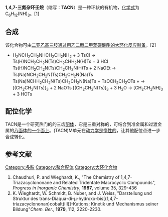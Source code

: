 **1,4,7-三氮杂环壬烷**（缩写：**TACN**）是一种环状的有机物，[化学式](../Page/化学式.md "wikilink")为C<sub>6</sub>H<sub>12</sub>(NH)<sub>3</sub>。\[1\]

## 合成

该化合物可由[二亚乙基三胺通过用](https://zh.wikipedia.org/wiki/二亚乙基三胺 "wikilink")[乙二醇二甲苯磺酸酯的大环化反应制备](https://zh.wikipedia.org/wiki/乙二醇二甲苯磺酸酯 "wikilink")。\[2\]

  -
    H<sub>2</sub>NCH<sub>2</sub>CH<sub>2</sub>NHCH<sub>2</sub>CH<sub>2</sub>NH<sub>2</sub> + 3 TsCl → Ts(H)NCH<sub>2</sub>CH<sub>2</sub>N(Ts)CH<sub>2</sub>CHH<sub>2</sub>N(H)Ts + 3 HCl
    Ts(H)NCH<sub>2</sub>CH<sub>2</sub>N(Ts)CH<sub>2</sub>CH<sub>2</sub>N(H)Ts + 2 NaOEt → Ts(Na)NCH<sub>2</sub>CH<sub>2</sub>N(Ts)CH<sub>2</sub>CH<sub>2</sub>N(Na)Ts
    Ts(Na)NCHH<sub>2</sub>CH<sub>2</sub>N(Ts)CH<sub>2</sub>CH<sub>2</sub>N(Na)Ts + TsOCH<sub>2</sub>CH<sub>2</sub>OTs + → \[(CH<sub>2</sub>CH<sub>2</sub>N(Ts)\]<sub>3</sub> + 2 NaOTs
    \[(CH<sub>2</sub>CH<sub>2</sub>N(Ts)\]<sub>3</sub> + 3 H<sub>2</sub>O → \[CH<sub>2</sub>CH<sub>2</sub>NH\]<sub>3</sub> + 3 HOTs

## 配位化学

TACN是一个研究热门的的三齿[配体](https://zh.wikipedia.org/wiki/配体 "wikilink")，它是三重对称的，可结合到准金属和过渡金属的[八面体的一个面上](https://zh.wikipedia.org/wiki/八面体 "wikilink")。(TACN)M单元在[动力学是惰性的](https://zh.wikipedia.org/wiki/动力学 "wikilink")，让其他配位点进一步合成转化。

## 参考文献

[Category:多胺](https://zh.wikipedia.org/wiki/Category:多胺 "wikilink") [Category:螯合配体](https://zh.wikipedia.org/wiki/Category:螯合配体 "wikilink") [Category:大环化合物](https://zh.wikipedia.org/wiki/Category:大环化合物 "wikilink")

1.  Chaudhuri, P. and Wieghardt, K., "The Chemistry of 1,4,7-Triazacyclononane and Related Tridentate Macrocyclic Compounds", *Progress in Inorganic Chemistry*, **1987**, volume 35, 329-436
2.  K. Wieghardt, W. Schmidt, B. Nuber, and J. Weiss, "Darstellung und Struktur des trans-Diaqua-di-μ-hydroxo-bis\[(1,4,7-triazacyclononan)cobalt(III)\]-Kations; Kinetik und Mechanismus seiner Bildung"*Chem. Ber.*, **1979**, 112, 2220-2230.